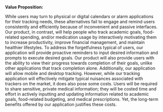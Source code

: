 **Value Proposition:**

While users may turn to physical or digital calendars or alarm applications for their tracking needs, these alternatives fail to engage and remind users consistently and efficiently because of inconvenient and passive interfaces. Our product, in contrast, will help people who track academic goals, food-related spending, and/or medication usage by interactively motivating them to increase productivity, improve financial management, and maintain healthier lifestyles. To address the forgetfulness typical of users, our application will provide proactive reminders to input desired information and prompts to execute desired goals. Our product will also provide users with the ability to view their progress towards completion of their goals, unlike other applications that track completion alone. Additionally, our application will allow mobile and desktop tracking. However, while our tracking application will effectively mitigate typical nuisances associated with trackers on the market, it does also pose some costs. Users will be required to share sensitive, private medical information; they will be costed time and effort in actively inputting and updating information related to academic goals, food-related budgeting, and medical prescriptions. Yet, the long-term benefits offered by our application justifies these costs.
